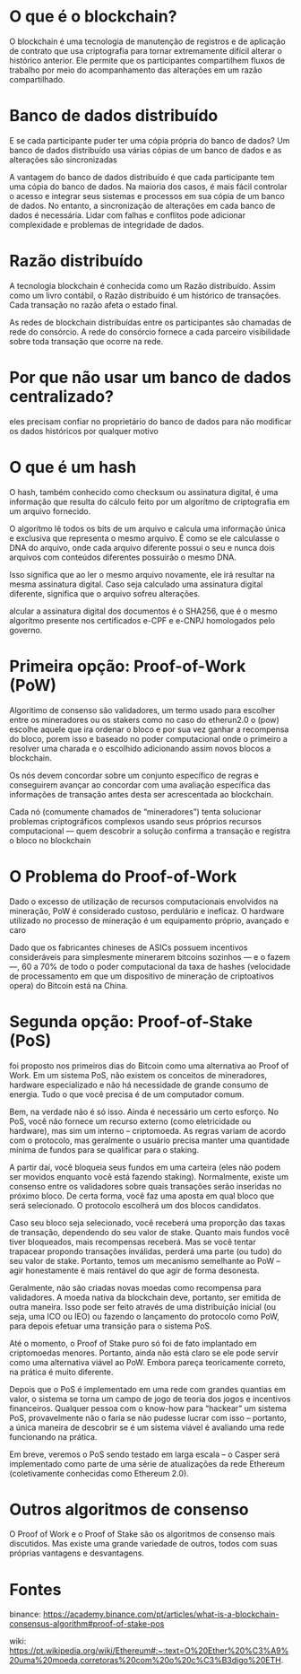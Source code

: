 # O que é o blockchain?

O blockchain é uma tecnologia de manutenção de registros e de aplicação de contrato que usa criptografia para tornar extremamente difícil alterar o histórico anterior. Ele permite que os participantes compartilhem fluxos de trabalho por meio do acompanhamento das alterações em um razão compartilhado.

# Banco de dados distribuído

E se cada participante puder ter uma cópia própria do banco de dados? Um banco de dados distribuído usa várias cópias de um banco de dados e as alterações são sincronizadas

A vantagem do banco de dados distribuído é que cada participante tem uma cópia do banco de dados. Na maioria dos casos, é mais fácil controlar o acesso e integrar seus sistemas e processos em sua cópia de um banco de dados. No entanto, a sincronização de alterações em cada banco de dados é necessária. Lidar com falhas e conflitos pode adicionar complexidade e problemas de integridade de dados.

# Razão distribuído

A tecnologia blockchain é conhecida como um Razão distribuído. Assim como um livro contábil, o Razão distribuído é um histórico de transações. Cada transação no razão afeta o estado final.

As redes de blockchain distribuídas entre os participantes são chamadas de rede do consórcio. A rede do consórcio fornece a cada parceiro visibilidade sobre toda transação que ocorre na rede.

# Por que não usar um banco de dados centralizado?

 eles precisam confiar no proprietário do banco de dados para não modificar os dados históricos por qualquer motivo

# O que é um hash

O hash, também conhecido como checksum ou assinatura digital, é uma informação que resulta do cálculo feito por um algorítmo de criptografia em um arquivo fornecido.

O algorítmo lê todos os bits de um arquivo e calcula uma informação única e exclusiva que representa o mesmo arquivo. É como se ele calculasse o DNA do arquivo, onde cada arquivo diferente possui o seu e nunca dois arquivos com conteúdos diferentes possuirão o mesmo DNA.

Isso significa que ao ler o mesmo arquivo novamente, ele irá resultar na mesma assinatura digital. Caso seja calculado uma assinatura digital diferente, significa que o arquivo sofreu alterações.

alcular a assinatura digital dos documentos é o SHA256, que é o mesmo algorítmo presente nos certificados e-CPF e e-CNPJ homologados pelo governo.

# Primeira opção: Proof-of-Work (PoW)

 Algoritimo de consenso são validadores, um termo usado para escolher entre os mineradores ou os stakers como no caso do etherun2.0
 o (pow) escolhe aquele que ira ordenar o bloco e por sua vez ganhar a recompensa do bloco, porem isso e baseado no poder computacional
 onde o primeiro a resolver uma charada e o escolhido adicionando assim novos blocos a blockchain.

 Os nós devem concordar sobre um conjunto específico de regras e conseguirem avançar ao concordar com uma avaliação específica das informações de transação antes desta ser acrescentada ao blockchain.

 Cada nó (comumente chamados de “mineradores”) tenta solucionar problemas criptográficos complexos usando seus próprios recursos computacional — quem descobrir a solução confirma a transação e registra o bloco no blockchain

 # O Problema do Proof-of-Work

 Dado o excesso de utilização de recursos computacionais envolvidos na mineração, PoW é considerado custoso, perdulário e ineficaz.
 O hardware utilizado no processo de mineração é um equipamento próprio, avançado e caro

 Dado que os fabricantes chineses de ASICs possuem incentivos consideráveis para simplesmente minerarem bitcoins sozinhos — e o fazem —, 60 a 70% de todo o poder computacional da taxa de hashes (velocidade de processamento em que um dispositivo de mineração de criptoativos opera) do Bitcoin está na China.


 # Segunda opção: Proof-of-Stake (PoS)

 foi proposto nos primeiros dias do Bitcoin como uma alternativa ao Proof of Work. Em um sistema PoS, não existem os conceitos de mineradores, hardware especializado e não há necessidade de grande consumo de energia. Tudo o que você precisa é de um computador comum.

 Bem, na verdade não é só isso. Ainda é necessário um certo esforço. No PoS, você não fornece um recurso externo (como eletricidade ou hardware), mas sim um interno – criptomoeda. As regras variam de acordo com o protocolo, mas geralmente o usuário precisa manter uma quantidade mínima de fundos para se qualificar para o staking.

 A partir daí, você bloqueia seus fundos em uma carteira (eles não podem ser movidos enquanto você está fazendo staking). Normalmente, existe um consenso entre os validadores sobre quais transações serão inseridas no próximo bloco. De certa forma, você faz uma aposta em qual bloco que será selecionado. O protocolo escolherá um dos blocos candidatos.

 Caso seu bloco seja selecionado, você receberá uma proporção das taxas de transação, dependendo do seu valor de stake. Quanto mais fundos você tiver bloqueados, mais recompensas receberá. Mas se você tentar trapacear propondo transações inválidas, perderá uma parte (ou tudo) do seu valor de stake. Portanto, temos um mecanismo semelhante ao PoW – agir honestamente é mais rentável do que agir de forma desonesta.


Geralmente, não são criadas novas moedas como recompensa para validadores. A moeda nativa da blockchain deve, portanto, ser emitida de outra maneira. Isso pode ser feito através de uma distribuição inicial (ou seja, uma ICO ou IEO) ou fazendo o lançamento do protocolo como PoW, para depois efetuar uma transição para o sistema PoS.

Até o momento, o Proof of Stake puro só foi de fato implantado em criptomoedas menores. Portanto, ainda não está claro se ele pode servir como uma alternativa viável ao PoW. Embora pareça teoricamente correto, na prática é muito diferente.

Depois que o PoS é implementado em uma rede com grandes quantias em valor, o sistema se torna um campo de jogo de teoria dos jogos e incentivos financeiros. Qualquer pessoa com o know-how para “hackear” um sistema PoS, provavelmente não o faria se não pudesse lucrar com isso – portanto, a única maneira de descobrir se é um sistema viável é avaliando uma rede funcionando na prática.

Em breve, veremos o PoS sendo testado em larga escala – o Casper será implementado como parte de uma série de atualizações da rede Ethereum (coletivamente conhecidas como Ethereum 2.0).

# Outros algoritmos de consenso

O Proof of Work e o Proof of Stake são os algoritmos de consenso mais discutidos. Mas existe uma grande variedade de outros, todos com suas próprias vantagens e desvantagens.

# Fontes
  binance:  https://academy.binance.com/pt/articles/what-is-a-blockchain-consensus-algorithm#proof-of-stake-pos

  wiki:  https://pt.wikipedia.org/wiki/Ethereum#:~:text=O%20Ether%20%C3%A9%20uma%20moeda,corretoras%20com%20o%20c%C3%B3digo%20ETH.
